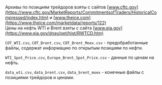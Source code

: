 Архивы по позициям трейдоров взяты с сайтов [www.cftc.gov](https://www.cftc.gov/MarketReports/CommitmentsofTraders/HistoricalCompressed/index.htm)
и [www.theice.com](https://www.theice.com/marketdata/reports/122)  
Цены на нефть WTI и Brent взяты с сайта [www.eia.gov](https://www.eia.gov/dnav/pet/hist/RWTCD.htm)  

`COT_WTI.csv`, `COT_Brent.csv`, `COT_Brent_Moex.csv` - предобработанные файлы, содержат информацию по открытым позициям по нефти.  

`WTI_Spot_Price.csv`, `Europe_Brent_Spot_Price.csv` - данные по ценам на нефть.  

`data_wti.csv`, `data_brent.csv`, `data_brent_moex` - конечные файлы с позициями трейдоров и ценами.
